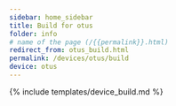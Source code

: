 ```yaml
---
sidebar: home_sidebar
title: Build for otus
folder: info
# name of the page (/{{permalink}}.html)
redirect_from: otus_build.html
permalink: /devices/otus/build
device: otus
---
```

{% include templates/device_build.md %}
